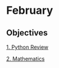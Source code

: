 # February

## Objectives

[1. Python Review](https://github.com/ngchrbn/DS-Roadmap/blob/main/1.%20February/1.%20Python%20Review/README.md)

[2. Mathematics](https://github.com/ngchrbn/DS-Roadmap/blob/main/1.%20February/2.%20Maths/README.md)
